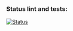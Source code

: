 ### Status lint and tests:
[![Status](https://github.com/KorotEgor/url_shortener/actions/workflows/lint.yml/badge.svg)](https://github.com/KorotEgor/url_shortener/actions)
